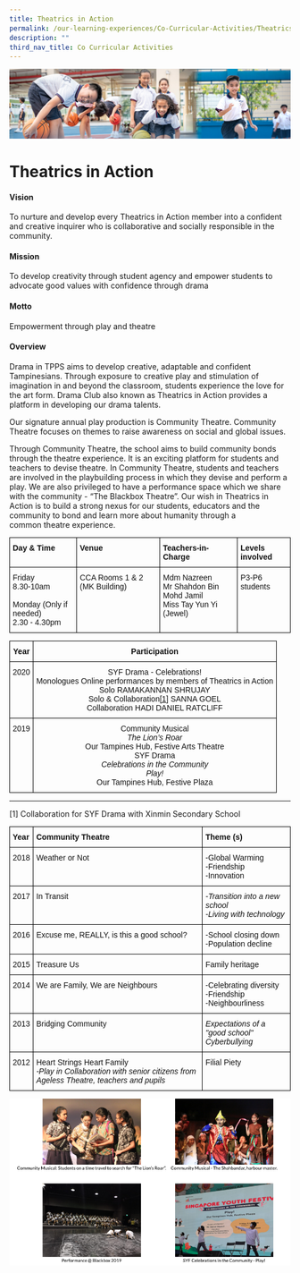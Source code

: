 ```yaml
---
title: Theatrics in Action
permalink: /our-learning-experiences/Co-Curricular-Activities/Theatrics-in-Action/
description: ""
third_nav_title: Co Curricular Activities
---
```

![](/images/Our%20Learning%20Experiences.jpg)

Theatrics in Action
===================

  

#### Vision

To nurture and develop every Theatrics in Action member into a confident and creative inquirer who is collaborative and socially responsible in the community. 

  

#### Mission

To develop creativity through student agency and empower students to advocate good values with confidence through drama

  

#### Motto

Empowerment through play and theatre

  

#### Overview


Drama in TPPS aims to develop creative, adaptable and confident Tampinesians. Through exposure to creative play and stimulation of imagination in and beyond the classroom, students experience the love for the art form. Drama Club also known as Theatrics in Action provides a platform in developing our drama talents.

  

Our signature annual play production is Community Theatre. Community Theatre focuses on themes to raise awareness on social and global issues. 

  

Through Community Theatre, the school aims to build community bonds through the theatre experience. It is an exciting platform for students and teachers to devise theatre. In Community Theatre, students and teachers are involved in the playbuilding process in which they devise and perform a play. We are also privileged to have a performance space which we share with the community - “The Blackbox Theatre”. Our wish in Theatrics in Action is to build a strong nexus for our students, educators and the community to bond and learn more about humanity through a common theatre experience.

<style type="text/css">
.tg  {border-collapse:collapse;border-spacing:0;}
.tg td{border-color:black;border-style:solid;border-width:1px;font-family:Arial, sans-serif;font-size:14px;
  overflow:hidden;padding:10px 5px;word-break:normal;}
.tg th{border-color:black;border-style:solid;border-width:1px;font-family:Arial, sans-serif;font-size:14px;
  font-weight:normal;overflow:hidden;padding:10px 5px;word-break:normal;}
.tg .tg-clkh{color:#121212;font-weight:bold;text-align:left;vertical-align:top}
.tg .tg-kk00{color:#121212;text-align:left;vertical-align:top}
</style>
<table class="tg">
<thead>
  <tr>
    <th class="tg-clkh">Day &amp; Time</th>
    <th class="tg-clkh">Venue</th>
    <th class="tg-clkh">Teachers-in-Charge</th>
    <th class="tg-clkh">Levels involved</th>
  </tr>
</thead>
<tbody>
  <tr>
    <td class="tg-kk00">Friday<br>8.30-10am<br><br>Monday (Only if needed)<br>2.30 - 4.30pm</td>
    <td class="tg-kk00">CCA Rooms 1 &amp; 2 (MK Building)</td>
    <td class="tg-kk00">Mdm Nazreen <br>Mr Shahdon Bin Mohd Jamil <br>Miss Tay Yun Yi (Jewel) </td>
    <td class="tg-kk00">P3-P6 students</td>
  </tr>
</tbody>
</table>

<style type="text/css">
.tg  {border-collapse:collapse;border-spacing:0;}
.tg td{border-color:black;border-style:solid;border-width:1px;font-family:Arial, sans-serif;font-size:14px;
  overflow:hidden;padding:10px 5px;word-break:normal;}
.tg th{border-color:black;border-style:solid;border-width:1px;font-family:Arial, sans-serif;font-size:14px;
  font-weight:normal;overflow:hidden;padding:10px 5px;word-break:normal;}
.tg .tg-kf4z{color:#121212;font-weight:bold;text-align:center;vertical-align:top}
.tg .tg-21zi{color:#121212;text-align:center;vertical-align:top}
</style>
<table class="tg">
<thead>
  <tr>
    <th class="tg-kf4z">Year</th>
    <th class="tg-kf4z">Participation</th>
  </tr>
</thead>
<tbody>
  <tr>
    <td class="tg-21zi">2020</td>
    <td class="tg-21zi">SYF Drama - Celebrations!<br>Monologues Online performances by members of Theatrics in Action<br>Solo RAMAKANNAN SHRUJAY<br>Solo &amp; Collaboration<a href="https://tampinespri-moe-edu-sg-admin.cwp.sg/our-learning-experiences/co-curricular-activities/theatrics-in-action#sanna-goel">[1]</a> SANNA GOEL<br>Collaboration HADI DANIEL RATCLIFF</td>
  </tr>
  <tr>
    <td class="tg-21zi">2019</td>
    <td class="tg-21zi">Community Musical<br><span style="font-style:italic">The Lion’s Roar</span><br>Our Tampines Hub, Festive Arts Theatre<br>SYF Drama<br><span style="font-style:italic">Celebrations in the Community</span><br><span style="font-style:italic">Play!</span><br>Our Tampines Hub, Festive Plaza</td>
  </tr>
</tbody>
</table>

* * *

\[1\] Collaboration for SYF Drama with Xinmin Secondary School

<style type="text/css">
.tg  {border-collapse:collapse;border-spacing:0;}
.tg td{border-color:black;border-style:solid;border-width:1px;font-family:Arial, sans-serif;font-size:14px;
  overflow:hidden;padding:10px 5px;word-break:normal;}
.tg th{border-color:black;border-style:solid;border-width:1px;font-family:Arial, sans-serif;font-size:14px;
  font-weight:normal;overflow:hidden;padding:10px 5px;word-break:normal;}
.tg .tg-clkh{color:#121212;font-weight:bold;text-align:left;vertical-align:top}
.tg .tg-k041{color:#121212;font-style:italic;text-align:left;vertical-align:top}
.tg .tg-kk00{color:#121212;text-align:left;vertical-align:top}
</style>
<table class="tg">
<thead>
  <tr>
    <th class="tg-clkh">Year</th>
    <th class="tg-clkh">Community Theatre </th>
    <th class="tg-clkh">Theme (s)</th>
  </tr>
</thead>
<tbody>
  <tr>
    <td class="tg-kk00">2018</td>
    <td class="tg-kk00">Weather or Not</td>
    <td class="tg-kk00">-Global Warming<br>-Friendship<br>-Innovation</td>
  </tr>
  <tr>
    <td class="tg-kk00">2017</td>
    <td class="tg-kk00">In Transit</td>
    <td class="tg-k041">-Transition into a new school<br>-Living with technology</td>
  </tr>
  <tr>
    <td class="tg-kk00">2016</td>
    <td class="tg-kk00">Excuse me, REALLY, is this a good school?</td>
    <td class="tg-kk00">-School closing down<br>-Population decline</td>
  </tr>
  <tr>
    <td class="tg-kk00">2015</td>
    <td class="tg-kk00">Treasure Us</td>
    <td class="tg-kk00">Family heritage</td>
  </tr>
  <tr>
    <td class="tg-kk00">2014</td>
    <td class="tg-kk00">We are Family, We are Neighbours</td>
    <td class="tg-kk00">-Celebrating diversity<br>-Friendship<br>-Neighbourliness</td>
  </tr>
  <tr>
    <td class="tg-kk00">2013</td>
    <td class="tg-kk00">Bridging Community</td>
    <td class="tg-k041">Expectations of a "good school"<br>Cyberbullying</td>
  </tr>
  <tr>
    <td class="tg-kk00">2012</td>
    <td class="tg-kk00">Heart Strings Heart Family<br><span style="font-style:italic">-Play in Collaboration with senior citizens from Ageless Theatre, teachers and pupils</span></td>
    <td class="tg-kk00">Filial Piety</td>
  </tr>
</tbody>
</table>

![](/images/Theatrics%20in%20Action.png)